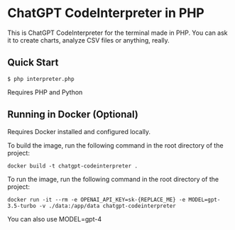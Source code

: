 # ChatGPT CodeInterpreter in PHP

This is ChatGPT CodeInterpreter for the terminal made in PHP. You can ask it to create charts, analyze CSV files or
anything, really.

## Quick Start

```shell
$ php interpreter.php
```

Requires PHP and Python

## Running in Docker (Optional)

Requires Docker installed and configured locally.

To build the image, run the following command in the root directory of the project:

```shell
docker build -t chatgpt-codeinterpreter .
```

To run the image, run the following command in the root directory of the project:

```shell
docker run -it --rm -e OPENAI_API_KEY=sk-{REPLACE_ME} -e MODEL=gpt-3.5-turbo -v ./data:/app/data chatgpt-codeinterpreter
```

You can also use MODEL=gpt-4
